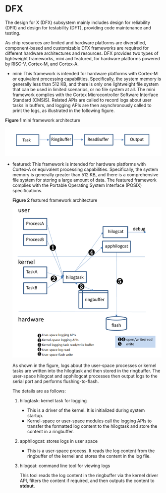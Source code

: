 # DFX<a name="EN-US_TOPIC_0000001062565873"></a>

The design for X \(DFX\) subsystem mainly includes design for reliability \(DFR\) and design for testability \(DFT\), providing code maintenance and testing.

As chip resources are limited and hardware platforms are diversified, component-based and customizable DFX frameworks are required for different hardware architectures and resources. DFX provides two types of lightweight frameworks, mini and featured, for hardware platforms powered by RISC-V, Cortex-M, and Cortex-A.

-   mini: This framework is intended for hardware platforms with Cortex-M or equivalent processing capabilities. Specifically, the system memory is generally less than 512 KB, and there is only one lightweight file system that can be used in limited scenarios, or no file system at all. The mini framework complies with the Cortex Microcontroller Software Interface Standard \(CMSIS\). Related APIs are called to record logs about user tasks in buffers, and logging APIs are then asynchronously called to print the logs, as illustrated in the following figure.

**Figure  1**  mini framework architecture<a name="fig470284245214"></a>  


![](figures/en-us_image_0000001064795436.png)

-   featured: This framework is intended for hardware platforms with Cortex-A or equivalent processing capabilities. Specifically, the system memory is generally greater than 512 KB, and there is a comprehensive file system for storing a large amount of data. The featured framework complies with the Portable Operating System Interface \(POSIX\) specifications.

    **Figure  2**  featured framework architecture<a name="fig1073631233910"></a>  
    

    ![](figures/en-us_image_0000001064187438.png)

    As shown in the figure, logs about the user-space processes or kernel tasks are written into the hilogtask and then stored in the ringbuffer. The user-space hilogcat and apphilogcat processes then output logs to the serial port and performs flushing-to-flash.

    The details are as follows:

    1.  hilogtask: kernel task for logging
        -   This is a driver of the kernel. It is initialized during system startup.
        -   Kernel-space or user-space modules call the logging APIs to transfer the formatted log content to the hilogtask and store the content in a ringbuffer.

    2.  apphilogcat: stores logs in user space
        -   This is a user-space process. It reads the log content from the ringbuffer of the kernel and stores the content in the log file.

    3.  hilogcat: command line tool for viewing logs

        This tool reads the log content in the ringbuffer via the kernel driver API, filters the content if required, and then outputs the content to  **stdout**.



